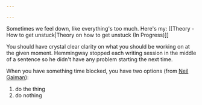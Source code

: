 ```yaml
---

---
```



Sometimes we feel down, like everything's too much. Here's my: [[Theory - How to get unstuck|Theory on how to get unstuck (In Progress)]]

You should have crystal clear clarity on what you should be working on at the given moment. Hemmingway stopped each writing session in the middle of a sentence so he didn't have any problem starting the next time.

When you have something time blocked, you have two options (from [Neil Gaiman](https://tim.blog/2019/03/30/the-tim-ferriss-show-transcripts-neil-gaiman-366/)):
1. do the thing
2. do nothing

